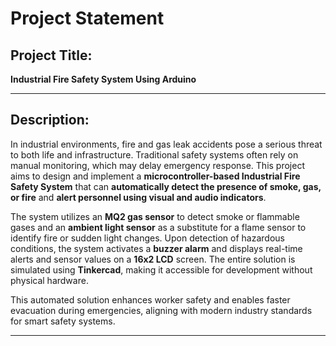 #  Project Statement

##  Project Title:
**Industrial Fire Safety System Using Arduino**

---

##  Description:

In industrial environments, fire and gas leak accidents pose a serious threat to both life and infrastructure. Traditional safety systems often rely on manual monitoring, which may delay emergency response. This project aims to design and implement a **microcontroller-based Industrial Fire Safety System** that can **automatically detect the presence of smoke, gas, or fire** and **alert personnel using visual and audio indicators**.

The system utilizes an **MQ2 gas sensor** to detect smoke or flammable gases and an **ambient light sensor** as a substitute for a flame sensor to identify fire or sudden light changes. Upon detection of hazardous conditions, the system activates a **buzzer alarm** and displays real-time alerts and sensor values on a **16x2 LCD** screen. The entire solution is simulated using **Tinkercad**, making it accessible for development without physical hardware.

This automated solution enhances worker safety and enables faster evacuation during emergencies, aligning with modern industry standards for smart safety systems.

---



